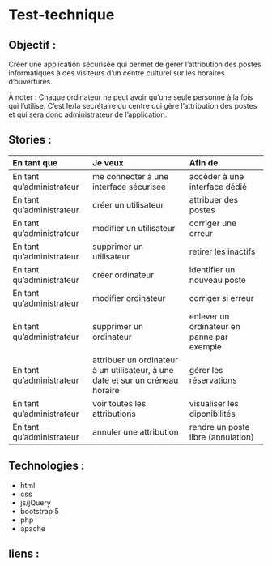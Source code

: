 # Test-technique
## Objectif :
Créer une application sécurisée qui permet de gérer l’attribution des postes informatiques à des visiteurs d’un centre culturel sur les horaires d’ouvertures.

À noter : Chaque ordinateur ne peut avoir qu’une seule personne à la fois qui l’utilise. C’est le/la secrétaire du centre qui gère l’attribution des postes et qui sera donc administrateur de l’application.

## Stories :
| En tant que | Je veux | Afin de |
| :----------| :--------| :--------|
|En tant qu’administrateur |me connecter à une interface sécurisée|accèder à une interface dédié|
|En tant qu’administrateur|créer un utilisateur|attribuer des postes|
|En tant qu’administrateur|modifier un utilisateur| corriger une erreur|
|En tant qu’administrateur|supprimer un utilisateur| retirer les inactifs|
|En tant qu’administrateur| créer ordinateur| identifier un nouveau poste|
|En tant qu’administrateur| modifier ordinateur| corriger si erreur |
|En tant qu’administrateur| supprimer un ordinateur| enlever un ordinateur en panne par exemple|
|En tant qu’administrateur| attribuer un ordinateur à un utilisateur, à une date et sur un créneau horaire| gérer les réservations|
|En tant qu’administrateur| voir toutes les attributions| visualiser les diponibilités|
|En tant qu’administrateur| annuler une attribution| rendre un poste libre (annulation)|

## Technologies :
- html
- css
- js/jQuery
- bootstrap 5
- php
- apache


## liens :

